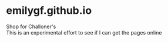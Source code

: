 # emilygf.github.io
Shop for Challoner's <br>
This is an experimental effort to see if I can get the pages online
